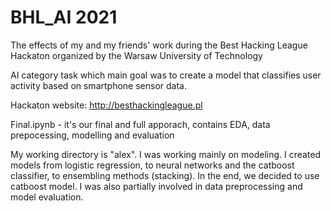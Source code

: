 # BHL_AI 2021

The effects of my and my friends' work during the Best Hacking League Hackaton organized by the Warsaw University of Technology

AI category task which main goal was to create a model that classifies user activity based on smartphone sensor data.

Hackaton website: http://besthackingleague.pl

Final.ipynb - it's our final and full apporach, contains EDA, data prepocessing, modelling and evaluation

My working directory is "alex". I was working mainly on modeling. I created models from logistic regression, to neural networks and the catboost classifier, to ensembling methods (stacking). In the end, we decided to use catboost model. I was also partially involved in data preprocessing and model evaluation.

